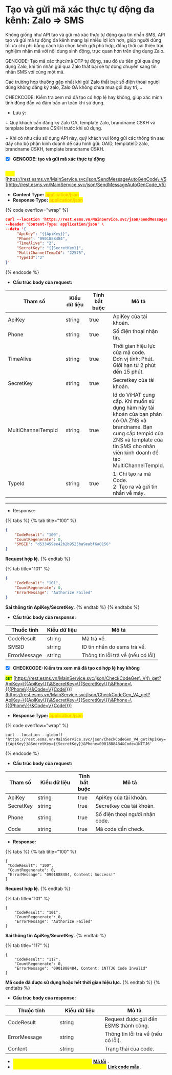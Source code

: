# Tạo và gửi mã xác thực tự động đa kênh: Zalo => SMS

Không giống như API tạo và gửi mã xác thực tự động qua tin nhắn SMS, API tạo và gửi mã tự động đa kênh mang lại nhiều lợi ích hơn, giúp người dùng tối ưu chi phí bằng cách lựa chọn kênh gửi phù hợp, đồng thời cải thiện trải nghiệm nhận mã với nội dung sinh động, trực quan hơn trên ứng dụng Zalo.

GENCODE: Tạo mã xác thực/mã OTP tự động, sau đó ưu tiên gửi qua ứng dụng Zalo, khi tin nhắn gửi qua Zalo thất bại sẽ tự động chuyển sang tin nhắn SMS với cùng một mã.

Các trường hợp thường gặp nhất khi gửi Zalo thất bại: số điện thoại người dùng không đăng ký zalo, Zalo OA không chưa mua gói duy trì,...

CHECKCODE: Kiểm tra xem mã đã tạo có hợp lệ hay không, giúp xác minh tính đúng đắn và đảm bảo an toàn khi sử dụng.

* Lưu ý:&#x20;

\+ Quý khách cần đăng ký Zalo OA, template Zalo, brandname CSKH và template brandname CSKH trước khi sử dụng.

\+ Khi có nhu cầu sử dụng API này, quý khách vui lòng gửi các thông tin sau đây cho bộ phận kinh doanh để cấu hình gửi: OAID, templateID zalo, brandname CSKH, template brandname CSKH.

* [x] **GENCODE: tạo và gửi mã xác thực tự động**

\
<mark style="color:yellow;">**`POST`**</mark> [https://rest.esms.vn/MainService.svc/json/SendMessageAutoGenCode\_V5](http://rest.esms.vn/MainService.svc/json/SendMessageAutoGenCode_V5)

* **Content Type:** <mark style="color:orange;">application/json</mark>
* **Response Type:** <mark style="color:orange;">application/json</mark>

{% code overflow="wrap" %}
```json
curl --location 'https://rest.esms.vn/MainService.svc/json/SendMessageAutoGenCode_V5' \
--header 'Content-Type: application/json' \
--data '{
     "ApiKey": "{{ApiKey}}",
     "Phone": "0901888484",
     "TimeAlive": "2",
     "SecretKey": "{{SecretKey}}",
     "MultiChannelTempId": "22575",
     "TypeId":"2"
}'
```
{% endcode %}

* **Cấu trúc body của request:**

<table><thead><tr><th width="207">Tham số</th><th width="124">Kiểu dữ liệu </th><th width="143" data-type="checkbox">Tính bắt buộc</th><th>Mô tả</th></tr></thead><tbody><tr><td>ApiKey</td><td>string</td><td>true</td><td>ApiKey của tài khoản.</td></tr><tr><td>Phone</td><td>string</td><td>true</td><td>Số điện thoại nhận tin.</td></tr><tr><td>TimeAlive</td><td>string</td><td>true</td><td>Thời gian hiệu lực của mã code. <br>Đơn vị tính: Phút. <br>Giới hạn từ 2 phút đến 15 phút.</td></tr><tr><td>SecretKey</td><td>string</td><td>true</td><td>Secretkey của tài khoản.</td></tr><tr><td>MultiChannelTempId</td><td>string</td><td>true</td><td>Id do ViHAT cung cấp. Khi muốn sử dụng hàm này tài khoản của bạn phản có OA ZNS và brandname. Bạn cung cấp tempid của ZNS và template của tin SMS cho nhân viên kinh doanh để tạo MultiChannelTempId.</td></tr><tr><td>TypeId</td><td>string</td><td>true</td><td>1: Chỉ tạo ra mã Code.<br>2: Tạo ra và gửi tin nhắn về máy.</td></tr></tbody></table>

***

* Response:&#x20;

{% tabs %}
{% tab title="100" %}
```json
{
    "CodeResult": "100",
    "CountRegenerate": 0,
    "SMSID": "d533459ee42b2b9525ba9eabf6a8156"
}
```

**Request hợp lệ.**
{% endtab %}

{% tab title="101" %}
```json
{
    "CodeResult": "101",
    "CountRegenerate": 0,
    "ErrorMessage": "Authorize Failed"
}
```

**Sai thông tin ApiKey/SecretKey.**
{% endtab %}
{% endtabs %}

* **Cấu trúc body của response:**

| Thuốc tính   | Kiểu dữ liệu  | Mô tả                             |
| ------------ | ------------- | --------------------------------- |
| CodeResult   | string        | Mã trả về.                        |
| SMSID        | string        | ID tin nhắn do esms trả về.       |
| ErrorMessage | string        | Thông tin lỗi trả về (nếu có lỗi) |

* [x] **CHECKCODE: Kiểm tra xem mã đã tạo có hợp lệ hay không**

<mark style="color:green;">**`GET`**</mark> [https://rest.esms.vn/MainService.svc/json/CheckCodeGen\_V4\_get?ApiKey=\{{ApiKey\}}\&SecretKey=\{{SecretKey\}}\&Phone=\{{{Phone\}}\&Code=\{{Code\}}](https://rest.esms.vn/MainService.svc/json/CheckCodeGen_V4_get?ApiKey=\{{ApiKey\}}\&SecretKey=\{{SecretKey\}}\&Phone=\{{{Phone\}}\&Code=\{{Code\}})

* **Response Type:** <mark style="color:orange;">application/json</mark>

{% code overflow="wrap" %}
```
curl --location --globoff 'https://rest.esms.vn/MainService.svc/json/CheckCodeGen_V4_get?ApiKey={{ApiKey}}&SecretKey={{SecretKey}}&Phone=0901888484&Code=1NTTJ6'
```
{% endcode %}

* **Cấu trúc body của request:**

<table><thead><tr><th>Tham số</th><th width="136">Kiểu dữ liệu</th><th data-type="checkbox">Tính bắt buộc</th><th width="270">Mô tả</th></tr></thead><tbody><tr><td>ApiKey</td><td>string</td><td>true</td><td>ApiKey của tài khoản.</td></tr><tr><td>SecretKey</td><td>string</td><td>true</td><td>Secretkey của tài khoản.</td></tr><tr><td>Phone</td><td>string</td><td>true</td><td>Số điện thoại người nhận code.</td></tr><tr><td>Code</td><td>string</td><td>true</td><td>Mã code cần check.</td></tr></tbody></table>

* **Response:**

{% tabs %}
{% tab title="100" %}
```
{
 "CodeResult": "100",
 "CountRegenerate": 0,
 "ErrorMessage": "0901888484, Content: Success!"
}
```

**Request hợp lệ.**
{% endtab %}

{% tab title="101" %}
```
{
    "CodeResult": "101",
    "CountRegenerate": 0,
    "ErrorMessage": "Authorize Failed"
}
```

**Sai thông tin ApiKey/SecretKey.**
{% endtab %}

{% tab title="117" %}
```
{
    "CodeResult": "117",
    "CountRegenerate": 0,
    "ErrorMessage": "0901888484, Content: 1NTTJ6 Code Invalid"
}
```

**Mã code đã được sử dụng hoặc hết thời gian hiệu lực.**
{% endtab %}
{% endtabs %}

* **Cấu trúc body của response:**

<table><thead><tr><th width="146.60003662109375">Thuộc tính</th><th width="124">Kiểu dữ liệu</th><th>Mô tả</th></tr></thead><tbody><tr><td>CodeResult</td><td>string</td><td>Request được gửi đến ESMS thành công.</td></tr><tr><td>ErrorMessage</td><td>string</td><td>Thông tin lỗi trả về (nếu có lỗi).</td></tr><tr><td>Content</td><td>string</td><td>Trạng thái của code.</td></tr></tbody></table>

* _<mark style="color:yellow;">**Thông tin chi tiết mã lỗi xem ở bảng:**</mark>_ [**Mã lỗi**](../bang-ma-loi.md) **.**
* _<mark style="color:yellow;">**Lấy code mẫu các ngôn ngữ trên Postman:**</mark>_ [**Link code mẫu**](https://samplefordevelopers.esms.vn/#3ccbb0ef-9dec-4574-96db-397674952f88)**.**
